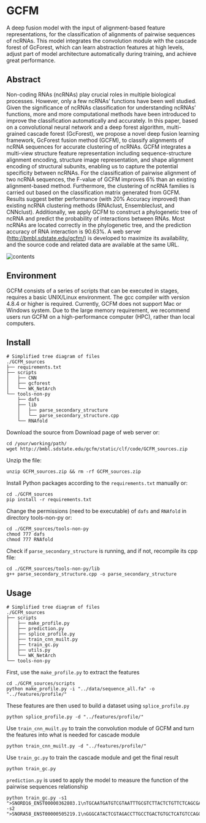 # GCFM

A deep fusion model with the input of alignment-based feature representations, for the classification of alignments of pairwise sequences of ncRNAs. This model integrates the convolution module with the cascade forest of GcForest, which can learn abstraction features at high levels, adjust part of model architecture automatically during training, and achieve great performance.

## Abstract

Non-coding RNAs (ncRNAs) play crucial roles in multiple biological processes. However, only a few ncRNAs’ functions have been well studied. Given the significance of ncRNAs classification for understanding ncRNAs’ functions, more and more computational methods have been introduced to improve the classification automatically and accurately. In this paper, based on a convolutional neural network and a deep forest algorithm, multi-grained cascade forest (GcForest), we propose a novel deep fusion learning framework, GcForest fusion method (GCFM), to classify alignments of ncRNA sequences for accurate clustering of ncRNAs. GCFM integrates a multi-view structure feature representation including sequence-structure alignment encoding, structure image representation, and shape alignment encoding of structural subunits, enabling us to capture the potential specificity between ncRNAs. For the classification of pairwise alignment of two ncRNA sequences, the F-value of GCFM improves 6% than an existing alignment-based method. Furthermore, the clustering of ncRNA families is carried out based on the classification matrix generated from GCFM. Results suggest better performance (with 20% Accuracy improved) than existing ncRNA clustering methods (RNAclust, Ensembleclust, and CNNclust). Additionally, we apply GCFM to construct a phylogenetic tree of ncRNA and predict the probability of interactions between RNAs. Most ncRNAs are located correctly in the phylogenetic tree, and the prediction accuracy of RNA interaction is 90.63%. A web server (http://bmbl.sdstate.edu/gcfm/) is developed to maximize its availability, and the source code and related data are available at the same URL.

![contents](E:\PycharmProjects\GCFM_sources\readme.assets\ncRNA-1618799878516.png)

## Environment

GCFM consists of a series of scripts that can be executed in stages, requires a basic UNIX/Linux environment. The gcc compiler with version 4.8.4 or higher is required. Currently, GCFM does not support Mac or Windows system. Due to the large memory requirement, we recommend users run GCFM on a high-performance computer (HPC), rather than local computers.

## Install

```
# Simplified tree diagram of files
./GCFM_sources
├── requirements.txt
├── scripts
│   ├── CNN
│   ├── gcforest
│   └── WK_NetArch
└── tools-non-py
    ├── dafs
    ├── lib
    │   ├── parse_secondary_structure
    │   └── parse_secondary_structure.cpp
    └── RNAfold
```
Download the source from Download page of web server or:
```
cd /your/working/path/
wget http://bmbl.sdstate.edu/gcfm/static/clf/code/GCFM_sources.zip
```
Unzip the file:
```
unzip GCFM_sources.zip && rm -rf GCFM_sources.zip
```
Install Python packages according to the ```requirements.txt``` manually or: 
```
cd ./GCFM_sources
pip install -r requirements.txt
```
Change the permissions (need to be executable) of ```dafs``` and ```RNAfold``` in directory tools-non-py or:
```
cd ./GCFM_sources/tools-non-py
chmod 777 dafs
chmod 777 RNAfold
```
Check if ```parse_secondary_structure``` is running, and if not, recompile its cpp file:
```
cd ./GCFM_sources/tools-non-py/lib
g++ parse_secondary_structure.cpp -o parse_secondary_structure
```

## Usage

```
# Simplified tree diagram of files
./GCFM_sources
├── scripts
│   ├── make_profile.py
│   ├── prediction.py
│   ├── splice_profile.py
│   ├── train_cnn_muilt.py
│   ├── train_gc.py
│   ├── utils.py
│   └── WK_NetArch
└── tools-non-py
```
First, use the ```make_profile.py``` to extract the features
```
cd ./GCFM_sources/scripts
python make_profile.py -i "../data/sequence_all.fa" -o "../features/profile/"
```
These features are then used to build a dataset using ```splice_profile.py```
```
python splice_profile.py -d "../features/profile/"
```
Use ```train_cnn_muilt.py``` to train the convolution module of GCFM and turn the features into what is needed for cascade module
```
python train_cnn_muilt.py -d "../features/profile/"
```
Use ```train_gc.py``` to train the cascade module and get the final result
```
python train_gc.py
```
```prediction.py``` is used to apply the model to measure the function of the pairwise sequences relationship
```
python train_gc.py -s1 ">SNORD16_ENST00000362803.1\nTGCAATGATGTCGTAATTTGCGTCTTACTCTGTTCTCAGCGACAGTTGCCTGCTGTCAGTAAGCTGGTACAGAAGGTTGACGAAAATTCTTACTGAGCA" -s2 ">SNORA58_ENST00000505219.1\nGGGCATACTCGTAGACCTTGCCTGACTGTGCTCATGTCCAGGCAGGGGGGACAGTGTATGCAAGAATAATTTGGAGTTCCTGCCAGCTCTAACCAGCTTCATCAGTGGCTGGATAAATTGCAGGACTCTAAACATTT"
```